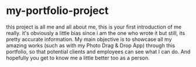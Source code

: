 # my-portfolio-project
this project is all me and all about me,
this is your first introduction of me really.
it's obviously a little bias since i am the one who wrote it but still,
its pretty accurate information.
My main objective is to showcase all my
amazing works (such as with my Photo Drag & Drop App) through this portfolio,
so that potential clients and employees
can see what I can do.
And hopefully you get to know me a little 
better too as a person.
